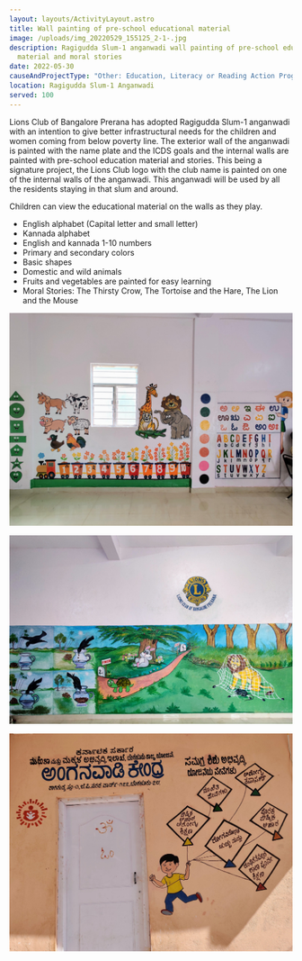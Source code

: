 ```yaml
---
layout: layouts/ActivityLayout.astro
title: Wall painting of pre-school educational material
image: /uploads/img_20220529_155125_2-1-.jpg
description: Ragigudda Slum-1 anganwadi wall painting of pre-school educational
  material and moral stories
date: 2022-05-30
causeAndProjectType: "Other: Education, Literacy or Reading Action Program"
location: Ragigudda Slum-1 Anganwadi
served: 100
---
```

Lions Club of Bangalore Prerana has adopted Ragigudda Slum-1 anganwadi with an intention to give better infrastructural needs for the children and women coming from below poverty line. The exterior wall of the anganwadi is painted with the name plate and the ICDS goals and the internal walls are painted with pre-school education material and stories. This being a signature project, the Lions Club logo with the club name is painted on one of the internal walls of the anganwadi. This anganwadi will be used by all the residents staying in that slum and around. 

Children can view the educational material on the walls as they play. 

* English alphabet (Capital letter and small letter)
* Kannada alphabet 
* English and kannada 1-10 numbers
* Primary and secondary colors
* Basic shapes
* Domestic and wild animals 
* Fruits and vegetables are painted for easy learning 
* Moral Stories: The Thirsty Crow, The Tortoise and the Hare, The Lion and the Mouse

![Pre-School Education](/uploads/img_20220529_160942_2-1-.jpg "Pre-School Education")

![Moral Stories](/uploads/img_20220529_155125_2-1-.jpg "Moral Stories: Thirsty crow, The tortoise and the hare, The lion and the mouse")

![ICDS-Goals](/uploads/img_20220529_152921_2-1-.jpg "ICDS-Goals")
